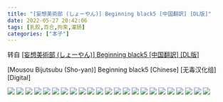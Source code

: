 ```yaml
---
title: "[妄想美術部 (しょーやん)] Beginning black5 [中国翻訳] [DL版]"
date: 2022-05-27 20:42:06
tags: [乳胶,百合,拘束,灌肠]
categories: ["本子"]
---
```


转自 [[妄想美術部 (しょーやん)] Beginning black5 [中国翻訳] [DL版]](https://nhentai.com/en/comic/mousou-bijutsubu-sho-yan-beginning-black5-chinese-digital)

\[Mousou Bijutsubu (Sho-yan)\] Beginning black5 \[Chinese\] \[无毒汉化组\] \[Digital\]

![](1.jpg)
![](2.jpg)
![](3.jpg)
![](4.jpg)
![](5.jpg)
![](6.jpg)
![](7.jpg)
![](8.jpg)
![](9.jpg)
![](10.jpg)
![](11.jpg)
![](12.jpg)
![](13.jpg)
![](14.jpg)
![](15.jpg)
![](16.jpg)
![](17.jpg)
![](18.jpg)
![](19.jpg)
![](20.jpg)
![](21.jpg)
![](22.jpg)
![](23.jpg)